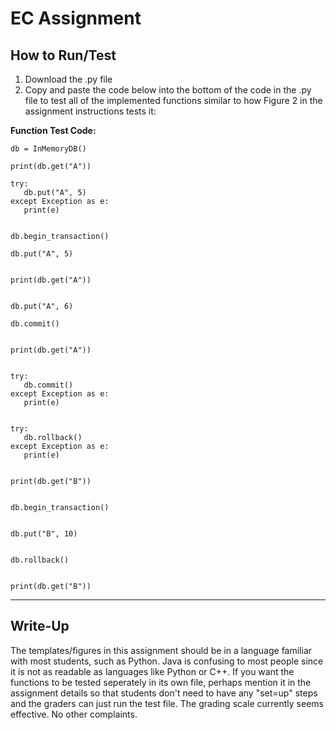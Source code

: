 # EC Assignment

## How to Run/Test

1. Download the .py file
2. Copy and paste the code below into the bottom of the code in the .py file to test all of the implemented functions similar to how Figure 2 in the assignment instructions tests it:

**Function Test Code:**

 ```
db = InMemoryDB()

print(db.get("A"))

try:
    db.put("A", 5)
except Exception as e:
    print(e)


db.begin_transaction()

db.put("A", 5)


print(db.get("A"))


db.put("A", 6)

db.commit()


print(db.get("A"))


try:
    db.commit()
except Exception as e:
    print(e)


try:
    db.rollback()
except Exception as e:
    print(e)


print(db.get("B"))


db.begin_transaction()


db.put("B", 10)


db.rollback()


print(db.get("B"))
   ```



---

## Write-Up

The templates/figures in this assignment should be in a language familiar with most students, such as Python. Java is confusing to most people since it is not as readable as languages like Python or C++. If you want the functions to be tested seperately in its own file, perhaps mention it in the assignment details so that students don't need to have any "set=up" steps and the graders can just run the test file. The grading scale currently seems effective. No other complaints.
